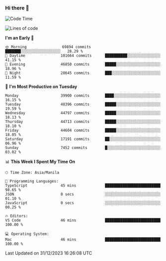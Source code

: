 ### Hi there 👋

<!--START_SECTION:waka-->
![Code Time](http://img.shields.io/badge/Code%20Time-4%2C651%20hrs%2056%20mins-blue)

![Lines of code](https://img.shields.io/badge/From%20Hello%20World%20I%27ve%20Written-107.3%20million%20lines%20of%20code-blue)

**I'm an Early 🐤** 

```text
🌞 Morning                69894 commits       ███████░░░░░░░░░░░░░░░░░░   28.29 % 
🌆 Daytime                101664 commits      ██████████░░░░░░░░░░░░░░░   41.15 % 
🌃 Evening                46850 commits       █████░░░░░░░░░░░░░░░░░░░░   18.96 % 
🌙 Night                  28645 commits       ███░░░░░░░░░░░░░░░░░░░░░░   11.59 % 
```
📅 **I'm Most Productive on Tuesday** 

```text
Monday                   39900 commits       ████░░░░░░░░░░░░░░░░░░░░░   16.15 % 
Tuesday                  48396 commits       █████░░░░░░░░░░░░░░░░░░░░   19.59 % 
Wednesday                44797 commits       █████░░░░░░░░░░░░░░░░░░░░   18.13 % 
Thursday                 44713 commits       █████░░░░░░░░░░░░░░░░░░░░   18.10 % 
Friday                   44604 commits       █████░░░░░░░░░░░░░░░░░░░░   18.05 % 
Saturday                 17191 commits       ██░░░░░░░░░░░░░░░░░░░░░░░   06.96 % 
Sunday                   7452 commits        █░░░░░░░░░░░░░░░░░░░░░░░░   03.02 % 
```


📊 **This Week I Spent My Time On** 

```text
🕑︎ Time Zone: Asia/Manila

💬 Programming Languages: 
TypeScript               45 mins             █████████████████████████   98.65 % 
JSON                     0 secs              ░░░░░░░░░░░░░░░░░░░░░░░░░   01.10 % 
JavaScript               0 secs              ░░░░░░░░░░░░░░░░░░░░░░░░░   00.25 % 

🔥 Editors: 
VS Code                  46 mins             █████████████████████████   100.00 % 

💻 Operating System: 
Mac                      46 mins             █████████████████████████   100.00 % 
```


 Last Updated on 31/12/2023 16:26:08 UTC
<!--END_SECTION:waka-->


<!--
**rad182/rad182** is a ✨ _special_ ✨ repository because its `README.md` (this file) appears on your GitHub profile.

Here are some ideas to get you started:

- 🔭 I’m currently working on ...
- 🌱 I’m currently learning ...
- 👯 I’m looking to collaborate on ...
- 🤔 I’m looking for help with ...
- 💬 Ask me about ...
- 📫 How to reach me: ...
- 😄 Pronouns: ...
- ⚡ Fun fact: ...
-->
